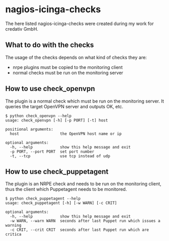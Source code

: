 # nagios-icinga-checks

The here listed nagios-icinga-checks were created during my work for credativ GmbH.

## What to do with the checks
The usage of the checks depends on what kind of checks they are:
* nrpe plugins must be copied to the monitoring client
* normal checks must be run on the monitoring server

## How to use check_openvpn
The plugin is a normal check which must be run on the monitoring server. It queries the target OpenVPN server and outputs OK, etc.
```
$ python check_openvpn --help
usage: check_openvpn [-h] [-p PORT] [-t] host

positional arguments:
  host                  the OpenVPN host name or ip

optional arguments:
  -h, --help            show this help message and exit
  -p PORT, --port PORT  set port number
  -t, --tcp             use tcp instead of udp
```

## How to use check_puppetagent
The plugin is an NRPE check and needs to be run on the monitoring client, thus the client which Puppetagent needs to be monitored.
```
$ python check_puppetagent --help
usage: check_puppetagent [-h] [-w WARN] [-c CRIT]

optional arguments:
  -h, --help            show this help message and exit
  -w WARN, --warn WARN  seconds after last Puppet run which issues a warning
  -c CRIT, --crit CRIT  seconds after last Puppet run which are critica
  ```
